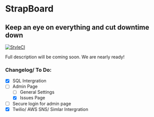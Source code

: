 # StrapBoard
## Keep an eye on everything and cut downtime down

[![StyleCI](https://styleci.io/repos/93790681/shield?branch=master)](https://styleci.io/repos/93790681)

Full description will be coming soon. We are nearly ready!

### Changelog/ To Do:

- [x] SQL Intergration
- [ ] Admin Page
  - [ ] General Settings
  - [x] Issues Page
- [ ] Secure login for admin page
- [x] Twilio/ AWS SNS/ Simlar Intergration
